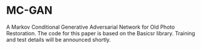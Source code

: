 # MC-GAN
A Markov Conditional Generative Adversarial Network for Old Photo Restoration.
The code for this paper is based on the Basicsr library. 
Training and test details will be announced shortly.
